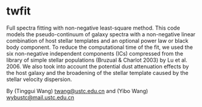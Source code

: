 # twfit
Full spectra fitting with non-negative least-square method. 
This code models the pseudo-continuum of galaxy spectra with a non-negative linear combination 
of host stellar templates and an optional power law or black body component. To reduce the computational 
time of the fit, we used the six non-negative independent components (ICs) compressed from the library
of simple stellar populations (Bruzual & Charlot 2003) by Lu et al. 2006. We also took into account the 
potential dust attenuation effects by the host galaxy and the broadening of the stellar template caused 
by the stellar velocity dispersion.


By (Tinggui Wang) twang@ustc.edu.cn and (Yibo Wang) wybustc@mail.ustc.edu.cn 

